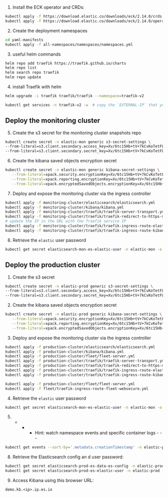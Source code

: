
1. Install the ECK operator and CRDs:
```bash
kubectl apply -f https://download.elastic.co/downloads/eck/2.14.0/crds.yaml
kubectl apply -f https://download.elastic.co/downloads/eck/2.14.0/operator.yaml
```
2. Create the deployment namespaces
```bash
cd yaml-manifests
kubectl apply -f all-namespaces/namespaces/namespaces.yml
```

3. useful helm commands
```bash
helm repo add traefik https://traefik.github.io/charts
helm repo list  
helm search repo traefik 
helm repo update
```

4. install Traefik with helm
```bash
helm upgrade -i traefik traefik/traefik --namespace=traefik-v2

kubectl get services -n traefik-v2 -w  # copy the `EXTERNAL-IP` that you see because you will need to use it in Elastic service
```

## Deploy the monitoring cluster

5. Create the s3 secret for the monitoring cluster snapshots repo
```bash
kubectl create secret -n elastic-mon generic s3-secret-settings \
--from-literal=s3.client.secondary.access_key=Xv/6tc15Hb+tV+7kCvKoTetFLFVxYcluZfwz9DyV7KT \
--from-literal=s3.client.secondary.secret_key=Xv/6tc15Hb+tV+7kCvKoTetFLFVxYcluZfwz9DyV7KT
```
6. Create the kibana saved objects encryption secret
```bash
kubectl create secret -n elastic-mon generic kibana-secret-settings \
   --from-literal=xpack.security.encryptionKey=Xv/6tc15Hb+tV+7kCvKoTetFLFVxYcluZfwz9DyV7KT \
   --from-literal=xpack.reporting.encryptionKey=Xv/6tc15Hb+tV+7kCvKoTetFLFVxYcluZfwz9DyV7KT \
   --from-literal=xpack.encryptedSavedObjects.encryptionKey=Xv/6tc15Hb+tV+7kCvKoTetFLFVxYcluZfwz9DyV7KT
```

7. Deploy and expose the monitoring cluster via the ingress controller
```bash
kubectl apply -f monitoring-cluster/elasticsearch/elasticsearch.yml
kubectl apply -f monitoring-cluster/kibana/kibana.yml
kubectl apply -f monitoring-cluster/traefik/traefik-server-transport.yml
kubectl apply -f monitoring-cluster/traefik/traefik-redirect-to-https-middleware.yml
# update the IP in the URL with the Traefik service IP
kubectl apply -f monitoring-cluster/traefik/traefik-ingress-route-elasticsearch-websecure.yml
kubectl apply -f monitoring-cluster/traefik/traefik-ingress-route-kibana-websecure.yml
```
8. Retrieve the `elastic` user password
```bash
kubectl get secret elasticsearch-mon-es-elastic-user -n elastic-mon -o go-template='{{.data.elastic | base64decode }}' 
```

## Deploy the production cluster

1. Create the s3 secret
```bash
kubectl create secret -n elastic-prod generic s3-secret-settings \
--from-literal=s3.client.secondary.access_key=Xv/6tc15Hb+tV+7kCvKoTetFLFVxYcluZfwz9DyV7KT \
--from-literal=s3.client.secondary.secret_key=Xv/6tc15Hb+tV+7kCvKoTetFLFVxYcluZfwz9DyV7KT
```

2. Create the kibana saved objects encryption secret
```bash
kubectl create secret -n elastic-prod generic kibana-secret-settings \
   --from-literal=xpack.security.encryptionKey=Xv/6tc15Hb+tV+7kCvKoTetFLFVxYcluZfwz9DyV7KT \
   --from-literal=xpack.reporting.encryptionKey=Xv/6tc15Hb+tV+7kCvKoTetFLFVxYcluZfwz9DyV7KT \
   --from-literal=xpack.encryptedSavedObjects.encryptionKey=Xv/6tc15Hb+tV+7kCvKoTetFLFVxYcluZfwz9DyV7KT
```

3. Deploy and expose the monitoring cluster via the ingress controller
```bash
kubectl apply -f production-cluster/elasticsearch/elasticsearch.yml
kubectl apply -f production-cluster/kibana/kibana.yml
kubectl apply -f production-cluster/fleet/fleet-server.yml
kubectl apply -f production-cluster/traefik/traefik-server-transport.yml
kubectl apply -f production-cluster/traefik/traefik-redirect-to-https-middleware.yml
kubectl apply -f production-cluster/traefik/traefik-ingress-route-elasticsearch-websecure.yml
kubectl apply -f production-cluster/traefik/traefik-ingress-route-kibana-websecure.yml

kubectl apply -f production-cluster/fleet/fleet-server.yml
kubectl apply -f fleet/traefik-ingress-route-fleet-websecure.yml
```

4. Retrieve the `elastic` user password
```bash
kubectl get secret elasticsearch-mon-es-elastic-user -n elastic-mon -o go-template='{{.data.elastic | base64decode }}' 
```

5. - - - Hint: watch namespace events and specific container logs - - - 

```bash
kubectl get events --sort-by='.metadata.creationTimestamp' -n elastic-prod -w
```

8. Retrieve the Elasticsearch config an d user password: 
```bash
kubectl get secret elasticsearch-prod-es-data-es-config -n elastic-prod -o go-template='{{index .data "elasticsearch.yml" | base64decode}}'
kubectl get secret elasticsearch-prod-es-elastic-user -n elastic-prod -o go-template='{{.data.elastic | base64decode }}' 
```

9.  Access Kibana using this browser URL: 
```
demo.kb.<ip>.ip.es.io 
```